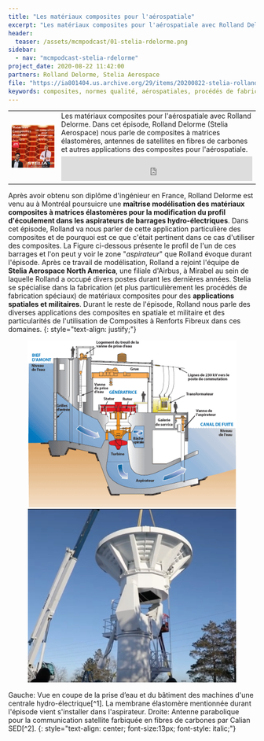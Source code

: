 ```yaml
---
title: "Les matériaux composites pour l'aérospatiale"
excerpt: "Les matériaux composites pour l'aérospatiale avec Rolland Delorme. Dans cet épisode, Rolland Delorme (Stelia Aerospace) nous parle de composites à matrices élastomères, antennes de satellites en fibres de carbones et autres applications des composites pour l'aérospatiale."
header:
  teaser: /assets/mcmpodcast/01-stelia-rdelorme.png
sidebar:
  - nav: "mcmpodcast-stelia-rdelorme"
project_date: 2020-08-22 11:42:00
partners: Rolland Delorme, Stelia Aerospace
file: "https://ia801404.us.archive.org/29/items/20200822-stelia-rolland-delorme/20200822-Stelia-RollandDelorme.mp3"
keywords: composites, normes qualité, aérospatiales, procédés de fabrication
---
```


<table border="0" border-spacing="0" width="100%">
	<col style="width:20%">
	<col style="width:80%">
	<tr>
		<td rowspan="2"><a href=""><img src="/assets/mcmpodcast/01-stelia-rdelorme.png"></a></td>
		<td>Les matériaux composites pour l'aérospatiale avec Rolland Delorme. Dans cet épisode, Rolland Delorme (Stelia Aerospace) nous parle de composites à matrices élastomères, antennes de satellites en fibres de carbones et autres applications des composites pour l'aérospatiale.</td>
	</tr>
	<tr>
    <td><center><iframe src="https://archive.org/embed/20200822-stelia-rolland-delorme" width="100%" height="50" frameborder="0" webkitallowfullscreen="true" mozallowfullscreen="true" allowfullscreen></iframe></center></td>
	</tr>
</table>

Après avoir obtenu son diplôme d'ingénieur en France, Rolland Delorme est venu au à Montréal poursuicre une **maîtrise modélisation des matériaux composites à matrices élastomères pour la modification du profil d'écoulement dans les aspirateurs de barrages hydro-électriques**. Dans cet épisode, Rolland va nous parler de cette application particulière des composites et de pourquoi est ce que c'était pertinent dans ce cas d'utiliser des composites. La Figure ci-dessous présente le profil de l'un de ces barrages et l'on peut y voir le zone "*aspirateur*" que Rolland évoque durant l'épisode. Après ce travail de modélisation, Rolland a rejoint l'équipe de **Stelia Aerospace North America**, une filiale d'Airbus, à Mirabel au sein de laquelle Rolland a occupé divers postes durant les dernières années. Stelia se spécialise dans la fabrication (et plus particulièrement les procédés de fabrication spéciaux) de matériaux composites pour des **applications spatiales et militaires**. Durant le reste de l'épisode, Rolland nous parle des diverses applications des composites en spatiale et militaire et des particularités de l'utilisation de Composites à Renforts Fibreux dans ces domaines.
{: style="text-align: justify;"}

<figure class="half">
    <a href="https://www.hydro.mb.ca/fr/corporate/teachers/producing_electricity/"><img src="/assets/mcmpodcast/producing_elec_cross.gif"></a>
    <a href="https://www.compositesworld.com/news/carbon-fiber-satellite-communication-antennas-offer-higher-performance"><img src="/assets/mcmpodcast/cw-news-050919-sed.jpeg"></a>
</figure>
Gauche: Vue en coupe de la prise d’eau et du bâtiment des machines d'une centrale hydro-électrique[^1]. La membrane élastomère mentionnée durant l'épisode vient s'installer dans l'aspirateur. Droite: Antenne parabolique pour la communication satellite farbiquée en fibres de carbones par Calian SED[^2].
{: style="text-align: center; font-size:13px; font-style: italic;"}


[^1]: [Hydro Manitoba, La production de l’électricité](https://www.hydro.mb.ca/fr/corporate/teachers/producing_electricity/)

[^2]: [Carbon fiber satellite communication antennas offer higher performance](https://www.compositesworld.com/news/carbon-fiber-satellite-communication-antennas-offer-higher-performance)